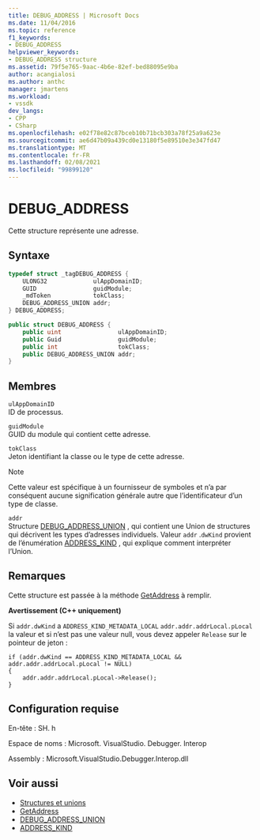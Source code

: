 ```yaml
---
title: DEBUG_ADDRESS | Microsoft Docs
ms.date: 11/04/2016
ms.topic: reference
f1_keywords:
- DEBUG_ADDRESS
helpviewer_keywords:
- DEBUG_ADDRESS structure
ms.assetid: 79f5e765-9aac-4b6e-82ef-bed88095e9ba
author: acangialosi
ms.author: anthc
manager: jmartens
ms.workload:
- vssdk
dev_langs:
- CPP
- CSharp
ms.openlocfilehash: e02f78e82c87bceb10b71bcb303a78f25a9a623e
ms.sourcegitcommit: ae6d47b09a439cd0e13180f5e89510e3e347fd47
ms.translationtype: MT
ms.contentlocale: fr-FR
ms.lasthandoff: 02/08/2021
ms.locfileid: "99899120"
---
```

# <a name="debug_address"></a>DEBUG_ADDRESS
Cette structure représente une adresse.

## <a name="syntax"></a>Syntaxe

```cpp
typedef struct _tagDEBUG_ADDRESS {
    ULONG32             ulAppDomainID;
    GUID                guidModule;
    _mdToken            tokClass;
    DEBUG_ADDRESS_UNION addr;
} DEBUG_ADDRESS;
```

```csharp
public struct DEBUG_ADDRESS {
    public uint                ulAppDomainID;
    public Guid                guidModule;
    public int                 tokClass;
    public DEBUG_ADDRESS_UNION addr;
}
```

## <a name="members"></a>Membres
`ulAppDomainID`\
ID de processus.

`guidModule`\
GUID du module qui contient cette adresse.

`tokClass`\
Jeton identifiant la classe ou le type de cette adresse.

> [!NOTE]
> Cette valeur est spécifique à un fournisseur de symboles et n’a par conséquent aucune signification générale autre que l’identificateur d’un type de classe.

`addr`\
Structure [DEBUG_ADDRESS_UNION](../../../extensibility/debugger/reference/debug-address-union.md) , qui contient une Union de structures qui décrivent les types d’adresses individuels. Valeur `addr` .`dwKind` provient de l’énumération [ADDRESS_KIND](../../../extensibility/debugger/reference/address-kind.md) , qui explique comment interpréter l’Union.

## <a name="remarks"></a>Remarques
Cette structure est passée à la méthode [GetAddress](../../../extensibility/debugger/reference/idebugaddress-getaddress.md) à remplir.

**Avertissement (C++ uniquement)**

Si `addr.dwKind` a `ADDRESS_KIND_METADATA_LOCAL` `addr.addr.addrLocal.pLocal` la valeur et si n’est pas une valeur null, vous devez appeler `Release` sur le pointeur de jeton :

```
if (addr.dwKind == ADDRESS_KIND_METADATA_LOCAL && addr.addr.addrLocal.pLocal != NULL)
{
    addr.addr.addrLocal.pLocal->Release();
}
```

## <a name="requirements"></a>Configuration requise
En-tête : SH. h

Espace de noms : Microsoft. VisualStudio. Debugger. Interop

Assembly : Microsoft.VisualStudio.Debugger.Interop.dll

## <a name="see-also"></a>Voir aussi
- [Structures et unions](../../../extensibility/debugger/reference/structures-and-unions.md)
- [GetAddress](../../../extensibility/debugger/reference/idebugaddress-getaddress.md)
- [DEBUG_ADDRESS_UNION](../../../extensibility/debugger/reference/debug-address-union.md)
- [ADDRESS_KIND](../../../extensibility/debugger/reference/address-kind.md)
